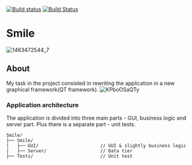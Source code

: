 [![Build status](https://ci.appveyor.com/api/projects/status/c6oyyokjn0ffn8n5/branch/master?svg=true)](https://ci.appveyor.com/project/DenisReznikov/smile/branch/master)
[![Build Status](https://travis-ci.org/DenisReznikov/Smile.svg?branch=master)](https://travis-ci.org/DenisReznikov/Smile)
# Smile
![1463472544_7](https://user-images.githubusercontent.com/52967686/62469134-53cb6600-b7a0-11e9-832f-6645c97f96ad.gif)
## About
My task in the project consisted in rewriting the application in a new graphical framework(QT framework).
![KPboOSaQTy](https://user-images.githubusercontent.com/52967686/62468838-b112e780-b79f-11e9-9fac-bc363f8b70c0.gif)
### Application architecture
The application is divided into three main parts - GUI, business logic and server part. Plus there is a separate part - unit tests.
```
Smile/
├── Smile/
|   ├── GUI/                       // GUI & slightly business logic
|   ├── Server/                    // Data tier
├── Tests/                         // Unit test
```
